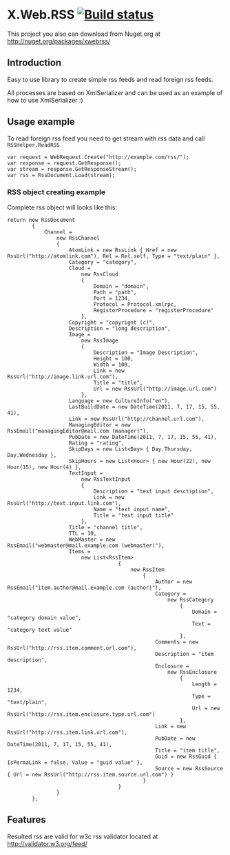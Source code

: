 # X.Web.RSS [![Build status](https://ci.appveyor.com/api/projects/status/26yeb5o0y6d4r77v?svg=true)](https://ci.appveyor.com/project/ernado-x/X.Web.RSS)

This project you also can download from Nuget.org at http://nuget.org/packages/xwebrss/

## Introduction

Easy to use library to create simple rss feeds and read foreign rss feeds.

All processes are based on XmlSerializer and can be used as an example of how to use XmlSerializer :)

## Usage example


To read foreign rss feed you need to get stream with rss data and call `RSSHelper.ReadRSS`

    var request = WebRequest.Create("http://example.com/rss/");
    var response = request.GetResponse();
    var stream = response.GetResponseStream();
    var rss = RssDocument.Load(stream);

### RSS object creating example

Complete rss object will looks like this:

    return new RssDocument
            {
                Channel =
                    new RssChannel
                    {
                        AtomLink = new RssLink { Href = new RssUrl("http://atomlink.com"), Rel = Rel.self, Type = "text/plain" },
                        Category = "category",
                        Cloud =
                            new RssCloud
                            {
                                Domain = "domain",
                                Path = "path",
                                Port = 1234,
                                Protocol = Protocol.xmlrpc,
                                RegisterProcedure = "registerProcedure"
                            },
                        Copyright = "copyrignt (c)",
                        Description = "long description",
                        Image =
                            new RssImage
                            {
                                Description = "Image Description",
                                Height = 100,
                                Width = 100,
                                Link = new RssUrl("http://image.link.url.com"),
                                Title = "title",
                                Url = new RssUrl("http://image.url.com")
                            },
                        Language = new CultureInfo("en"),
                        LastBuildDate = new DateTime(2011, 7, 17, 15, 55, 41),
                        Link = new RssUrl("http://channel.url.com"),
                        ManagingEditor = new RssEmail("managingEditor@mail.com (manager)"),
                        PubDate = new DateTime(2011, 7, 17, 15, 55, 41),
                        Rating = "rating",
                        SkipDays = new List<Day> { Day.Thursday, Day.Wednesday },
                        SkipHours = new List<Hour> { new Hour(22), new Hour(15), new Hour(4) },
                        TextInput =
                            new RssTextInput
                            {
                                Description = "text input desctiption",
                                Link = new RssUrl("http://text.input.link.com"),
                                Name = "text input name",
                                Title = "text input title"
                            },
                        Title = "channel title",
                        TTL = 10,
                        WebMaster = new RssEmail("webmaster@mail.example.com (webmaster)"),
                        Items =
                            new List<RssItem>
                                        {
                                            new RssItem
                                                {
                                                    Author = new RssEmail("item.author@mail.example.com (author)"),
                                                    Category =
                                                        new RssCategory
                                                            {
                                                                Domain = "category domain value", 
                                                                Text = "category text value"
                                                            },
                                                    Comments = new RssUrl("http://rss.item.comment.url.com"),
                                                    Description = "item description",
                                                    Enclosure =
                                                        new RssEnclosure
                                                            {
                                                                Length = 1234,
                                                                Type = "text/plain",
                                                                Url = new RssUrl("http://rss.item.enclosure.type.url.com")
                                                            },
                                                    Link = new RssUrl("http://rss.item.link.url.com"),
                                                    PubDate = new DateTime(2011, 7, 17, 15, 55, 41),
                                                    Title = "item title",
                                                    Guid = new RssGuid { IsPermaLink = false, Value = "guid value" },
                                                    Source = new RssSource { Url = new RssUrl("http://rss.item.source.url.com") }
                                                }
                                        }
                    }
            };


## Features

Resulted rss are valid for w3c rss validator located at http://validator.w3.org/feed/

